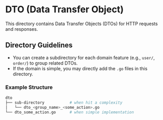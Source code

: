 # DTO (Data Transfer Object)

This directory contains Data Transfer Objects (DTOs) for HTTP requests and responses.

## Directory Guidelines

- You can create a subdirectory for each domain feature (e.g., `user/`, `order/`) to group related DTOs.
- If the domain is simple, you may directly add the `.go` files in this directory.

### Example Structure

```bash
dto
├── sub-directory           # when hit a complexity
│   └── dto_<group_name>_<some_action>.go
└── dto_some_action.go      # when simple implementation
```